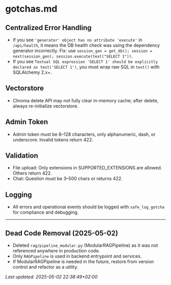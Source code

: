# gotchas.md

## Centralized Error Handling
- If you see `'generator' object has no attribute 'execute'` in `/api/health`, it means the DB health check was using the dependency generator incorrectly. Fix: use `session_gen = get_db(); session = next(session_gen); session.execute(text("SELECT 1"))`.
- If you see `Textual SQL expression 'SELECT 1' should be explicitly declared as text('SELECT 1')`, you must wrap raw SQL in `text()` with SQLAlchemy 2.x+.

## Vectorstore
- Chroma delete API may not fully clear in-memory cache; after delete, always re-initialize vectorstore.

## Admin Token
- Admin token must be 8–128 characters, only alphanumeric, dash, or underscore. Invalid tokens return 422.

## Validation
- File upload: Only extensions in SUPPORTED_EXTENSIONS are allowed. Others return 422.
- Chat: Question must be 3–500 chars or returns 422.

## Logging
- All errors and operational events should be logged with `safe_log_gotcha` for compliance and debugging.

---

## Dead Code Removal (2025-05-02)
- Deleted `rag/pipeline_modular.py` (ModularRAGPipeline) as it was not referenced anywhere in production code.
- Only `RAGPipeline` is used in backend entrypoint and services.
- If ModularRAGPipeline is needed in the future, restore from version control and refactor as a utility.

_Last updated: 2025-05-02 22:38:49+02:00_
